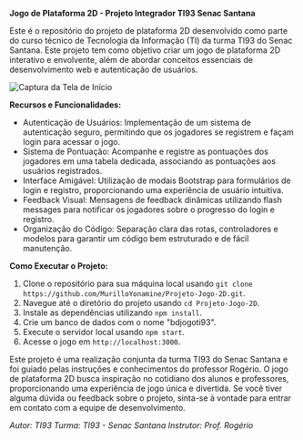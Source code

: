 **Jogo de Plataforma 2D - Projeto Integrador TI93 Senac Santana**

Este é o repositório do projeto de plataforma 2D desenvolvido como parte do curso técnico de Tecnologia da Informação (TI) da turma TI93 do Senac Santana. Este projeto tem como objetivo criar um jogo de plataforma 2D interativo e envolvente, além de abordar conceitos essenciais de desenvolvimento web e autenticação de usuários.

![Captura da Tela de Início](public/img/printInicio.png)

**Recursos e Funcionalidades:**
- Autenticação de Usuários: Implementação de um sistema de autenticação seguro, permitindo que os jogadores se registrem e façam login para acessar o jogo.
- Sistema de Pontuação: Acompanhe e registre as pontuações dos jogadores em uma tabela dedicada, associando as pontuações aos usuários registrados.
- Interface Amigável: Utilização de modais Bootstrap para formulários de login e registro, proporcionando uma experiência de usuário intuitiva.
- Feedback Visual: Mensagens de feedback dinâmicas utilizando flash messages para notificar os jogadores sobre o progresso do login e registro.
- Organização do Código: Separação clara das rotas, controladores e modelos para garantir um código bem estruturado e de fácil manutenção.

**Como Executar o Projeto:**
1. Clone o repositório para sua máquina local usando `git clone https://github.com/MurilloYonamine/Projeto-Jogo-2D.git`.
2. Navegue até o diretório do projeto usando `cd Projeto-Jogo-2D`.
3. Instale as dependências utilizando `npm install`.
4. Crie um banco de dados com o nome "bdjogoti93".
5. Execute o servidor local usando `npm start`.
6. Acesse o jogo em `http://localhost:3000`.


Este projeto é uma realização conjunta da turma TI93 do Senac Santana e foi guiado pelas instruções e conhecimentos do professor Rogério. O jogo de plataforma 2D busca inspiração no cotidiano dos alunos e professores, proporcionando uma experiência de jogo única e divertida. Se você tiver alguma dúvida ou feedback sobre o projeto, sinta-se à vontade para entrar em contato com a equipe de desenvolvimento.

*Autor: TI93*
*Turma: TI93 - Senac Santana*
*Instrutor: Prof. Rogério*
